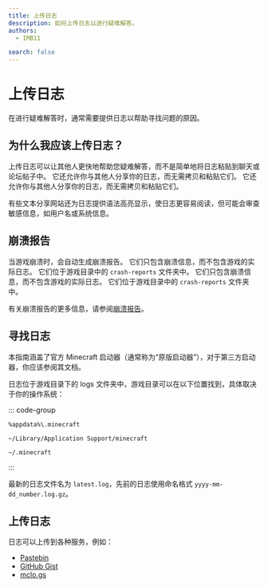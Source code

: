 ```yaml
---
title: 上传日志
description: 如何上传日志以进行疑难解答。
authors:
  - IMB11

search: false
---
```


# 上传日志

在进行疑难解答时，通常需要提供日志以帮助寻找问题的原因。

## 为什么我应该上传日志？

上传日志可以让其他人更快地帮助您疑难解答，而不是简单地将日志粘贴到聊天或论坛帖子中。 它还允许你与其他人分享你的日志，而无需拷贝和粘贴它们。 它还允许你与其他人分享你的日志，而无需拷贝和粘贴它们。

有些文本分享网站还为日志提供语法高亮显示，使日志更容易阅读，但可能会审查敏感信息，如用户名或系统信息。

## 崩溃报告

当游戏崩溃时，会自动生成崩溃报告。 它们只包含崩溃信息，而不包含游戏的实际日志。 它们位于游戏目录中的 `crash-reports` 文件夹中。 它们只包含崩溃信息，而不包含游戏的实际日志。 它们位于游戏目录中的 `crash-reports` 文件夹中。

有关崩溃报告的更多信息，请参阅[崩溃报告](./crash-reports)。

## 寻找日志

本指南涵盖了官方 Minecraft 启动器（通常称为“原版启动器”），对于第三方启动器，你应该参阅其文档。

日志位于游戏目录下的 logs 文件夹中，游戏目录可以在以下位置找到，具体取决于你的操作系统：

::: code-group

```:no-line-numbers [Windows]
%appdata%\.minecraft
```

```:no-line-numbers [macOS]
~/Library/Application Support/minecraft
```

```:no-line-numbers [Linux]
~/.minecraft
```

:::

最新的日志文件名为 `latest.log`，先前的日志使用命名格式 `yyyy-mm-dd_number.log.gz`。

## 上传日志

日志可以上传到各种服务，例如：

- [Pastebin](https://pastebin.com/)
- [GitHub Gist](https://gist.github.com/)
- [mclo.gs](https://mclo.gs/)
